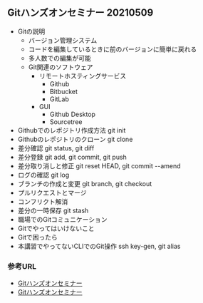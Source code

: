 ## Gitハンズオンセミナー 20210509
- Gitの説明
    - バージョン管理システム
    - コードを編集しているときに前のバージョンに簡単に戻れる
    - 多人数での編集が可能
    - Git関連のソフトウェア
        - リモートホスティングサービス
            - Github
            - Bitbucket
            - GitLab
        - GUI
            - Github Desktop
            - Sourcetree
- Githubでのレポジトリ作成方法 git init
- Githubのレポジトリのクローン git clone
- 差分確認 git status, git diff
- 差分登録 git add, git commit, git push
- 差分取り消しと修正 git reset HEAD, git commit --amend
- ログの確認 git log
- ブランチの作成と変更 git branch, git checkout
- プルリクエストとマージ
- コンフリクト解消
- 差分の一時保存 git stash
- 職場でのGitコミュニケーション
- Gitでやってはいけないこと
- Gitで困ったら
- 本講習でやってないCLIでのGit操作 ssh key-gen, git alias

### 参考URL
- [Gitハンズオンセミナー](https://connpass.com/event/210859/ "Gitハンズオンセミナー")
- [Gitハンズオンセミナー](https://www.slideshare.net/ssuserc8f5dc/git-248133634 "Gitハンズオンセミナー")

